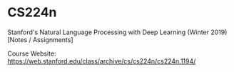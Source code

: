 # CS224n
Stanford's Natural Language Processing with Deep Learning (Winter 2019) [Notes / Assignments]

Course Website: https://web.stanford.edu/class/archive/cs/cs224n/cs224n.1194/

